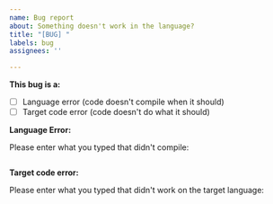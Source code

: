 ```yaml
---
name: Bug report
about: Something doesn't work in the language?
title: "[BUG] "
labels: bug
assignees: ''

---
```


**This bug is a:**

- [ ] Language error (code doesn't compile when it should)
- [ ] Target code error (code doesn't do what it should)

**Language Error:**

Please enter what you typed that didn't compile:
```

```

**Target code error:**

Please enter what you typed that didn't work on the target language:
```

```
